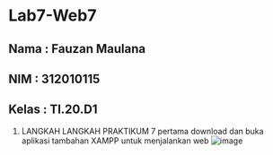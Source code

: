 # Lab7-Web7

## Nama   : Fauzan Maulana
## NIM    : 312010115
## Kelas  : TI.20.D1

1. LANGKAH LANGKAH PRAKTIKUM 7 pertama download dan buka aplikasi tambahan XAMPP untuk menjalankan web
![image](https://user-images.githubusercontent.com/101807419/169476183-1dc565de-0d7d-4c97-b52b-6d17a83c4978.png)

